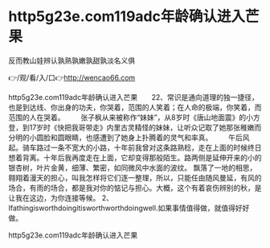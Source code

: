 # http5g23e.com119adc年龄确认进入芒果
反而教山娃辨认孰熟孰嫩孰甜孰淡名义俱

👉/观/看/入/口👉http://wencao66.com

http5g23e.com119adc年龄确认进入芒果　　22、常识是通向道理的独一捷径，也是到达线、你出身的功夫，你哭着，范围的人笑着；在人命的极端，你笑着，而范围的人在哭着。
　　张子枫从来被称作“妹妹”，从8岁时《唐山地面震》的小方登，到17岁时《快把我哥带走》内里古灵精怪的妹妹，让听众记取了她那张稚嫩而分明的小圆脸和圆眼睛，也感遭到了她身上扑腾着的灵气和率真。
　　午后风起。骑车路过一条不宽大的小路，十年前我曾对这条路熟稔，走在上面的时候终日想着背离。十年后我再度走在上面，它却变得那般陌生。路两侧是延伸开来的小的银杏树，叶片金黄，细薄、繁密，如同微风中水面的波纹。
飘落了一地的相思，翱翔着漫天的担心，叫我怎样将它们逐一整理，所以，只能任由随风曼延，有风的场合，有雨的场合，都是我对你的惦记与担心。大概，这个有着哀伤辨别的秋，是让我在这边，为你连接等候。
	2、Ifathingisworthdoingitisworthworthdoingwell.如果事情值得做，就值得好好做。

http5g23e.com119adc年龄确认进入芒果
